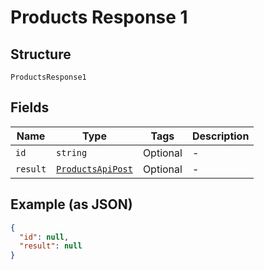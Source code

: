 
# Products Response 1

## Structure

`ProductsResponse1`

## Fields

| Name | Type | Tags | Description |
|  --- | --- | --- | --- |
| `id` | `string` | Optional | - |
| `result` | [`ProductsApiPost`](/doc/models/products-api-post.md) | Optional | - |

## Example (as JSON)

```json
{
  "id": null,
  "result": null
}
```

